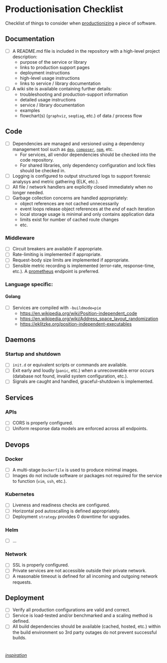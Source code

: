 # Productionisation Checklist

Checklist of things to consider when [productionizing](https://en.wikipedia.org/wiki/Productionisation) a piece of software.

## Documentation

- [ ] A README.md file is included in the repository with a high-level project description:
  * purpose of the service or library
  * links to production support pages
  * deployment instructions
  * high-level usage instructions
  * links to service / library documentation
- [ ] A wiki site is available containing further details:
  * troubleshooting and production-support information
  * detailed usage instructions
  * service / library documentation
  * examples
  * flowchart(s) (`graphviz`, `seqdiag`, etc.) of data / process flow

## Code
- [ ] Dependencies are managed and versioned using a dependency management tool such as [`dep`](https://github.com/golang/dep), [`composer`](https://getcomposer.org/), [`npm`](https://www.npmjs.com/), etc.
  * For services, all vendor dependencies should be checked into the code repository.
  * For shared libraries, only dependency configuration and lock files should be checked in.
- [ ] Logging is configured to output structured logs to support forensic analysys and metric gathering (ELK, etc.).
- [ ] All file / network handlers are explicitly closed immediately when no longer needed.
- [ ] Garbage collection concerns are handled appropriately:
  * object references are not cached unnecessarily
  * event loops release object references at the _end_ of each iteration
  * local storage usage is minimal and only contains application data
  * limits exist for number of cached route changes
  * etc.

### Middleware
- [ ] Circuit breakers are available if appropriate.
- [ ] Rate-limiting is implemented if appropriate.
- [ ] Request-body size limits are implemented if appropriate.
- [ ] Sensible metric recording is implemented (error-rate, response-time, etc.). A [prometheus](https://prometheus.io/) endpoint is preferred.

### Language specific:
#### Golang
- [ ] Services are compiled with `-buildmode=pie`
  * https://en.wikipedia.org/wiki/Position-independent_code
  * https://en.wikipedia.org/wiki/Address_space_layout_randomization
  * https://eklitzke.org/position-independent-executables

## Daemons
### Startup and shutdown
- [ ] `init.d` or equivalent scripts or commands are available.
- [ ] Exit early and loudly (`panic`, etc.) when a unrecoverable error occurs (database not found, invalid system configuration, etc.).
- [ ] Signals are caught and handled, graceful-shutdown is implemented.

## Services
### APIs
- [ ] CORS is properly configured.
- [ ] Uniform response data models are enforced across all endpoints.

## Devops
### Docker
- [ ] A multi-stage `Dockerfile` is used to produce minimal images.
- [ ] Images do not include software or packages not required for the service to function (`vim`, `ssh`, etc.).

### Kubernetes
- [ ] Liveness and readiness checks are configured.
- [ ] Horizontal pod autoscalling is defined appropriately.
- [ ] Deployment `strategy` provides 0 downtime for upgrades.

### Helm
- [ ] ...

### Network
- [ ] SSL is properly configured.
- [ ] Private services are not accessible outside their private network.
- [ ] A reasonable timeout is defined for all incoming and outgoing network requests.

## Deployment
- [ ] Verify all production configurations are valid and correct.
- [ ] Service is load-tested and/or benchmarked and a scaling method is defined.
- [ ] All build dependencies should be available (cached, hosted, etc.) within the build environment so 3rd party outages do not prevent successful builds.

#

_[inspiration](https://github.com/bahlo/go-production-checklist)_

